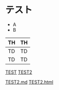 # テスト

- A
- B

|  TH  |  TH  |
| ---- | ---- |
|  TD  |  TD  |
|  TD  |  TD  |

[TEST](test)
[TEST2](test2)

[TEST2.md](test2.md)
[TEST2.html](test2.html)
